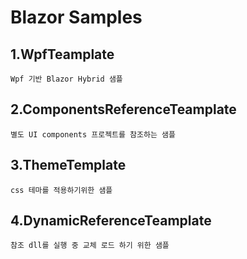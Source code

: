 # Blazor Samples

## 1.WpfTeamplate

```text
Wpf 기반 Blazor Hybrid 샘플
```

## 2.ComponentsReferenceTeamplate

```text
별도 UI components 프로젝트를 참조하는 샘플
```

## 3.ThemeTemplate

```text
css 테마를 적용하기위한 샘플
```

## 4.DynamicReferenceTeamplate

```text
참조 dll를 실행 중 교체 로드 하기 위한 샘플
```